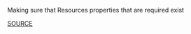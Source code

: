 Making sure that Resources properties that are required exist

[SOURCE](https://github.com/aws-cloudformation/cfn-python-lint/blob/master/docs/cfn-resource-specification.md#required)